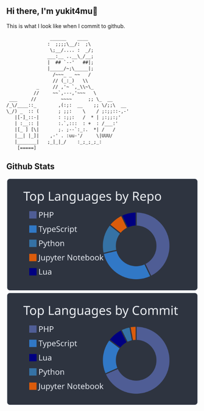 ## Hi there, I'm yukit4mu🤟
This is what I look like when I commit to github.
```
                ______    ____
               :  ;;;;\__/:  ;\
                \;__/.... :  _/;
               ___:__ ..__\_/__;
               |  ## `--'   ##|;
               |_____/~;\_____|;
                 /~~~_ _ ~~   /
                 // (_:_)   \\
           _     // ,'~ `,_\\~\_
          //     ~~`,---,'~~~   \
 ___     //         ~~~~      ;; \_  __
/_\/____::_        ,(:;:  __    ;; \/;;\  __
\_/) _  :: (       ; ;;:    \    / ;:;;::-,-'
   |[-]_::-|       : :;;:   /  * | ;:;;:;'
   | :__:: |       :.`,:::  : +  : /___:'
   |[_ ] [\|       ;. ;--`:_:.  *| /   /
   |__| |_]|    ,-' . :uu-'/     \|UUU/
   |_______|   ;_|_|_/    :_;_;_;_:
    [=====]
```

## Github Stats
[![](https://raw.githubusercontent.com/yukit4mu/yukit4mu/main/profile-summary-card-output/nord_dark/1-repos-per-language.svg)](https://github.com/vn7n24fzkq/github-profile-summary-cards) 
[![](https://raw.githubusercontent.com/yukit4mu/yukit4mu/main/profile-summary-card-output/nord_dark/2-most-commit-language.svg)](https://github.com/vn7n24fzkq/github-profile-summary-cards)
